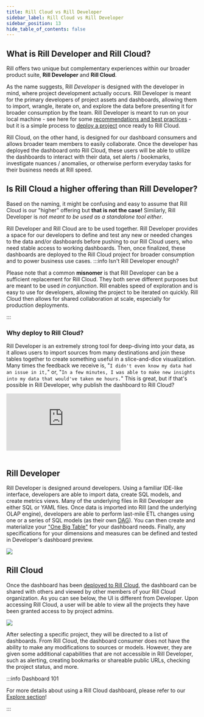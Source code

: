 ```yaml
---
title: Rill Cloud vs Rill Developer 
sidebar_label: Rill Cloud vs Rill Developer 
sidebar_position: 13
hide_table_of_contents: false
---
```


## What is Rill Developer and Rill Cloud?

Rill offers two unique but complementary experiences within our broader product suite, **Rill Developer** and **Rill Cloud**.

As the name suggests, Rill _Developer_ is designed with the developer in mind, where project development actually occurs. Rill Developer is meant for the primary developers of project assets and dashboards, allowing them to import, wrangle, iterate on, and explore the data before presenting it for broader consumption by the team. Rill Developer is meant to run on your local machine - see here for some [recommendations and best practices](/deploy/performance#local-development--rill-developer) - but it is a simple process to [deploy a project](/deploy/deploy-dashboard/) once ready to Rill Cloud.


Rill Cloud, on the other hand, is designed for our dashboard consumers and allows broader team members to easily collaborate. Once the developer has deployed the dashboard onto Rill Cloud, these users will be able to utilize the dashboards to interact with their data, set alerts / bookmarks, investigate nuances / anomalies, or otherwise perform everyday tasks for their business needs at Rill speed.

## Is Rill Cloud a higher offering than Rill Developer?

Based on the naming, it might be confusing and easy to assume that Rill Cloud is our "higher" offering but **that is not the case!** Similarly, Rill Developer is _not meant to be used as a standalone tool either_.

Rill Developer and Rill Cloud are to be used together. Rill Developer provides a space for our developers to define and test any new or needed changes to the data and/or dashboards before pushing to our Rill Cloud users, who need stable access to working dashboards. Then, once finalized, these dashboards are deployed to the Rill Cloud project for broader consumption and to power business use cases.
:::info Isn't Rill Developer enough?

Please note that a common **misnomer** is that Rill Developer can be a sufficient replacement for Rill Cloud. They both serve different purposes but are meant to be used _in conjunction_. Rill enables speed of exploration and is easy to use for developers, allowing the project to be iterated on quickly. Rill Cloud then allows for shared collaboration at scale, especially for production deployments.

:::


### Why deploy to Rill Cloud?

Rill Developer is an extremely strong tool for deep-diving into your data, as it allows users to import sources from many destinations and join these tables together to create something useful in a slice-and-dice visualization. Many times the feedback we receive is, "`I didn't even know my data had an issue in it,`" or, "`In a few minutes, I was able to make new insights into my data that would've taken me hours.`" This is great, but if that's possible in Rill Developer, why publish the dashboard to Rill Cloud? 


<div style={{ 
  position: "relative", 
  width: "100%", 
  paddingTop: "56.25%", 
  borderRadius: "15px",  /* Softer corners */
  boxShadow: "0px 4px 15px rgba(0, 0, 0, 0.2)"  /* Shadow effect */
}}>
  <iframe credentialless="true"
    src="https://www.youtube.com/embed/zW1Xms2qQlc?si=OpKVKN7csHCY_AcX"
    frameBorder="0"
    allow="accelerometer; autoplay; clipboard-write; encrypted-media; gyroscope; picture-in-picture; web-share"
    allowFullScreen
    style={{
      position: "absolute",
      top: 0,
      left: 0,
      width: "100%",
      height: "100%",
      borderRadius: "10px"
    }}
  ></iframe>
</div>
<br />



## Rill Developer

Rill Developer is designed around developers. Using a familiar IDE-like interface, developers are able to import data, create SQL models, and create metrics views. Many of the underlying files in Rill Developer are either SQL or YAML files. Once data is imported into Rill (and the underlying OLAP engine), developers are able to perform last-mile ETL changes using one or a series of SQL models (as their own [DAG](https://en.wikipedia.org/wiki/Directed_acyclic_graph#:~:text=A%20directed%20acyclic%20graph%20is,a%20path%20with%20zero%20edges)). You can then create and materialize your ["One Big Table"](/build/models/models.md) for your dashboard needs. Finally, any specifications for your dimensions and measures can be defined and tested in Developer's dashboard preview.

<img src = '/img/concepts/rcvsrd/empty-project.png' class='rounded-gif' />
<br />


## Rill Cloud

Once the dashboard has been [deployed to Rill Cloud](/deploy/deploy-dashboard/), the dashboard can be shared with others and viewed by other members of your Rill Cloud organization. As you can see below, the UI is different from Developer. Upon accessing Rill Cloud, a user will be able to view all the projects they have been granted access to by project admins. 


<img src = '/img/concepts/rcvsrd/rill-cloud-projects.png' class='rounded-gif' />
<br />

 After selecting a specific project, they will be directed to a list of dashboards. From Rill Cloud, the dashboard consumer does not have the ability to make any modifications to sources or models. However, they are given some additional capabilities that are not accessible in Rill Developer, such as alerting, creating bookmarks or shareable public URLs, checking the project status, and more.

 :::info Dashboard 101

 For more details about using a Rill Cloud dashboard, please refer to our [Explore section](/explore/dashboard-101/)!

 :::
